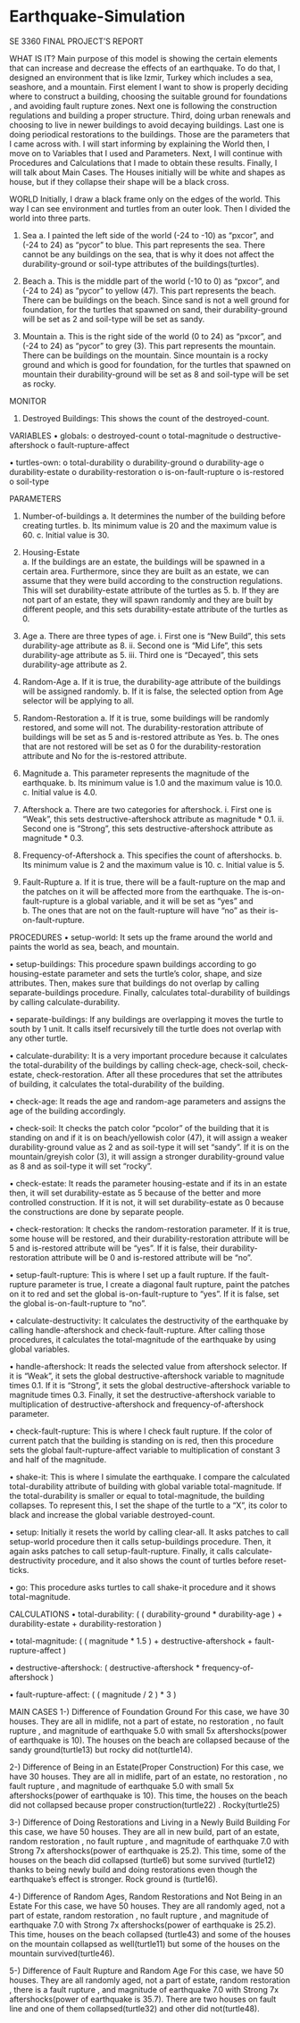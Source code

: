 # Earthquake-Simulation
SE 3360 FINAL PROJECT’S REPORT

WHAT IS IT?
Main purpose of this model is showing the certain elements that can increase and decrease the effects of an earthquake. To do that, I designed an environment that is like Izmir, Turkey which includes a sea, seashore, and a mountain. First element I want to show is properly deciding where to construct a building, choosing the suitable ground for foundations , and avoiding fault rupture zones. Next one is following the construction regulations and building a proper structure. Third, doing urban renewals and choosing to live in newer buildings to avoid decaying buildings. Last one is doing periodical restorations to the buildings. Those are the parameters that  I came across with.
I will start informing by explaining the World then, I move on to Variables that I used and Parameters. Next, I will continue with Procedures and Calculations that I made to obtain these results. Finally, I will talk about Main Cases.
The Houses initially will be white and shapes as house, but if they collapse their shape will be a black cross.

WORLD
Initially, I draw a black frame only on the edges of the world. This way I can see environment and turtles from an outer look. Then I divided the world into three parts.
1.	Sea	
a.	I painted the left side of the world (-24 to -10) as “pxcor”, and (-24 to 24) as “pycor” to blue. This part represents the sea. There cannot be any buildings on the sea, that is why it does not affect the durability-ground or soil-type attributes of the buildings(turtles).

2.	Beach
a.	This is the middle part of the world (-10 to 0) as “pxcor”, and (-24 to 24) as “pycor” to yellow (47). This part represents the beach. There can be buildings on the beach. Since sand is not a well ground for foundation, for the turtles that spawned on sand, their durability-ground will be set as 2 and soil-type will be set as sandy.

3.	Mountain
a.	This is the right side of the world (0 to 24) as “pxcor”, and (-24 to 24) as “pycor” to grey (3). This part represents the mountain. There can be buildings on the mountain. Since mountain is a rocky ground and which is good for foundation, for the turtles that spawned on mountain their durability-ground will be set as 8 and soil-type will be set as rocky.

MONITOR
1.	Destroyed Buildings: This shows the count of the destroyed-count.


VARIABLES
•	globals:
o	destroyed-count
o	total-magnitude
o	destructive-aftershock
o	fault-rupture-affect

•	turtles-own:
o	total-durability
o	durability-ground
o	durability-age
o	durability-estate
o	durability-restoration
o	is-on-fault-rupture
o	is-restored
o	soil-type


PARAMETERS
1.	Number-of-buildings
a.	It determines the number of the building before creating turtles.
b.	Its minimum value is 20 and the maximum value is 60.
c.	Initial value is 30.

2.	Housing-Estate	
a.	If the buildings are an estate, the buildings will be spawned in a certain area. Furthermore, since they are built as an estate, we can assume that they were build according to the construction regulations. This will set durability-estate attribute of the turtles as 5.
b.	If they are not part of an estate, they will spawn randomly and they are built by different people, and this sets durability-estate attribute of the turtles as 0.



3.	Age
a.	There are three types of age. 
i.	First one is “New Build”, this sets durability-age attribute as 8.
ii.	Second one is “Mid Life”, this sets durability-age attribute as 5.
iii.	Third one is “Decayed”, this sets durability-age attribute as 2.

4.	Random-Age
a.	If it is true, the durability-age attribute of the buildings will be assigned randomly.
b.	If it is false, the selected option from Age selector will be applying to all.

5.	Random-Restoration
a.	If it is true, some buildings will be randomly restored, and some will not. The durability-restoration attribute of buildings will be set as 5 and is-restored attribute as Yes.
b.	The ones that are not restored will be set as 0 for the durability-restoration attribute and No for the is-restored attribute.

6.	Magnitude
a.	This parameter represents the magnitude of the earthquake.
b.	Its minimum value is 1.0 and the maximum value is 10.0.
c.	Initial value is 4.0.

7.	Aftershock
a.	There are two categories for aftershock. 
i.	First one is “Weak”, this sets destructive-aftershock attribute as magnitude * 0.1.
ii.	Second one is “Strong”, this sets destructive-aftershock attribute as magnitude * 0.3.
8.	Frequency-of-Aftershock
a.	This specifies the count of aftershocks.
b.	Its minimum value is 2 and the maximum value is 10.
c.	Initial value is 5.

9.	Fault-Rupture
a.	If it is true, there will be a fault-rupture on the map and the patches on it will be affected more from the earthquake. The is-on-fault-rupture is a global variable, and it will be set as “yes” and  
b.	The ones that are not on the fault-rupture will have “no” as their is-on-fault-rupture.





PROCEDURES
•	setup-world: It sets up the frame around the world and paints the world as sea, beach, and mountain.

•	setup-buildings: This procedure spawn buildings according to go housing-estate parameter and sets the turtle’s color, shape, and size attributes. Then, makes sure that buildings do not overlap by calling separate-buildings procedure. Finally, calculates total-durability of buildings by calling calculate-durability.

•	separate-buildings: If any buildings are overlapping it moves the turtle to south by 1 unit. It calls itself recursively till the turtle does not overlap with any other turtle.

•	calculate-durability: It is a very important procedure because it calculates the total-durability of the buildings by calling check-age, check-soil, check-estate, check-restoration. After all these procedures that set the attributes of building, it calculates the total-durability of the building.

•	check-age: It reads the age and random-age parameters and assigns the age of the building accordingly.

•	check-soil: It checks the patch color “pcolor” of the building that it is standing on and if it is on beach/yellowish color (47), it will assign a weaker durability-ground value as 2 and as soil-type it will set “sandy”. If it is on the mountain/greyish color (3), it will assign a stronger durability-ground value as 8 and as soil-type it will set “rocky”.

•	check-estate: It reads the parameter housing-estate and if its in an estate then, it will set durability-estate as 5 because of the better and more controlled construction. If it is not, it will set durability-estate as 0 because the constructions are done by separate people.

•	check-restoration: It checks the random-restoration parameter. If it is true, some house will be restored, and their durability-restoration attribute will be 5 and is-restored attribute will be “yes”. If it is false, their durability-restoration attribute will be 0 and is-restored attribute will be “no”.

•	setup-fault-rupture: This is where I set up a fault rupture. If the fault-rupture parameter is true, I create a diagonal fault rupture, paint the patches on it to red and set the global is-on-fault-rupture to “yes”. If it is false, set the global is-on-fault-rupture to “no”.

•	calculate-destructivity: It calculates the destructivity of the earthquake by calling handle-aftershock and check-fault-rupture. After calling those procedures, it calculates the total-magnitude of the earthquake by using global variables.


•	handle-aftershock: It reads the selected value from aftershock selector. If it is “Weak”, it sets the global destructive-aftershock variable to magnitude times 0.1. If it is “Strong”, it sets the global destructive-aftershock variable to magnitude times 0.3. Finally, it set the destructive-aftershock variable to multiplication of destructive-aftershock and frequency-of-aftershock parameter.

•	check-fault-rupture: This is where I check fault rupture. If the color of current patch that the building is standing on is red, then this procedure sets the global fault-rupture-affect variable to multiplication of constant 3 and half of the magnitude.

•	shake-it: This is where I simulate the earthquake. I compare the calculated total-durability attribute of building with global variable total-magnitude. If the total-durability is smaller or equal to total-magnitude, the building collapses. To represent this, I set the shape of the turtle to a “X”, its color to black and increase the global variable destroyed-count. 

•	setup: Initially it resets the world by calling clear-all. It asks patches to call setup-world procedure then it calls setup-buildings procedure. Then, it again asks patches to call setup-fault-rupture. Finally, it calls calculate-destructivity procedure, and it also shows the count of turtles before reset-ticks.

•	go:  This procedure asks turtles to call shake-it procedure and it shows total-magnitude.



CALCULATIONS
•	total-durability: 
( ( durability-ground * durability-age ) + durability-estate + durability-restoration )

•	total-magnitude:
( ( magnitude * 1.5 ) + destructive-aftershock + fault-rupture-affect )

•	destructive-aftershock: 
( destructive-aftershock *  frequency-of-aftershock )

•	fault-rupture-affect: 
( ( magnitude / 2 ) * 3 )





MAIN CASES
1-) Difference of Foundation Ground 
For this case, we have 30 houses. They are all in midlife, not a part of estate, no restoration , no fault rupture , and magnitude of earthquake 5.0 with small 5x aftershocks(power of earthquake is 10).  The houses on the beach are collapsed because of the sandy ground(turtle13) but rocky did not(turtle14).  
 
2-) Difference of Being in an Estate(Proper Construction) 
For this case, we have 30 houses. They are all in midlife,  part of an estate, no restoration , no fault rupture , and magnitude of earthquake 5.0 with small 5x aftershocks(power of earthquake is 10).  This time, the houses on the beach did not collapsed because proper construction(turtle22) . Rocky(turtle25)
 
 
3-) Difference of Doing Restorations and Living in a Newly Build Building 
For this case, we have 50 houses. They are all in new build,  part of an estate, random restoration , no fault rupture , and magnitude of earthquake 7.0 with Strong 7x aftershocks(power of earthquake is 25.2).  This time, some of the houses on the beach did collapsed (turtle6) but some survived (turtle12) thanks to being  newly build and doing restorations even though the earthquake’s effect is stronger. Rock ground is (turtle16).
 
 
4-) Difference of Random Ages, Random Restorations and Not Being in an Estate 
For this case, we have 50 houses. They are all randomly aged, not a part of estate, random restoration , no fault rupture , and magnitude of earthquake 7.0 with Strong 7x aftershocks(power of earthquake is 25.2).  This time, houses on the beach collapsed (turtle43) and some of the houses on the mountain collapsed as well(turtle11) but some of the houses on the mountain survived(turtle46).
 
 
5-) Difference of Fault Rupture and Random Age
For this case, we have 50 houses. They are all randomly aged, not a part of estate, random restoration , there is a fault rupture , and magnitude of earthquake 7.0 with Strong 7x aftershocks(power of earthquake is 35.7).  There are two houses on fault line and one of them collapsed(turtle32) and other did not(turtle48).
 
 
